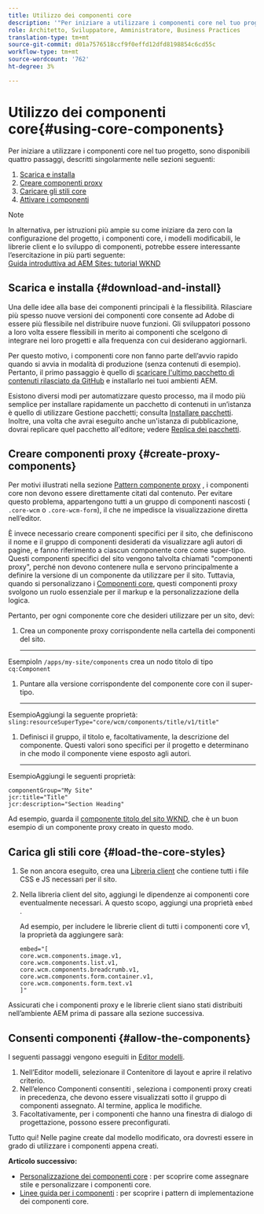 ```yaml
---
title: Utilizzo dei componenti core
description: '"Per iniziare a utilizzare i componenti core nel tuo progetto, segui tre passaggi: scarica e installa, crea componenti proxy, carica gli stili di base e consenti i componenti sui tuoi modelli."'
role: Architetto, Sviluppatore, Amministratore, Business Practices
translation-type: tm+mt
source-git-commit: d01a7576518ccf9f0effd12dfd8198854c6cd55c
workflow-type: tm+mt
source-wordcount: '762'
ht-degree: 3%

---
```



# Utilizzo dei componenti core{#using-core-components}

Per iniziare a utilizzare i componenti core nel tuo progetto, sono disponibili quattro passaggi, descritti singolarmente nelle sezioni seguenti:

1. [Scarica e installa](#download-and-install)
1. [Creare componenti proxy](#create-proxy-components)
1. [Caricare gli stili core](#load-the-core-styles)
1. [Attivare i componenti](#allow-the-components)

>[!NOTE]
>
>In alternativa, per istruzioni più ampie su come iniziare da zero con la configurazione del progetto, i componenti core, i modelli modificabili, le librerie client e lo sviluppo di componenti, potrebbe essere interessante l’esercitazione in più parti seguente:\
>[Guida introduttiva ad AEM Sites: tutorial WKND](https://docs.adobe.com/content/help/en/experience-manager-learn/getting-started-wknd-tutorial-develop/overview.html)

## Scarica e installa {#download-and-install}

Una delle idee alla base dei componenti principali è la flessibilità. Rilasciare più spesso nuove versioni dei componenti core consente ad Adobe di essere più flessibile nel distribuire nuove funzioni. Gli sviluppatori possono a loro volta essere flessibili in merito ai componenti che scelgono di integrare nei loro progetti e alla frequenza con cui desiderano aggiornarli.

Per questo motivo, i componenti core non fanno parte dell’avvio rapido quando si avvia in modalità di produzione (senza contenuti di esempio). Pertanto, il primo passaggio è quello di [scaricare l&#39;ultimo pacchetto di contenuti rilasciato da GitHub](https://github.com/adobe/aem-core-wcm-components/releases/latest) e installarlo nei tuoi ambienti AEM.

Esistono diversi modi per automatizzare questo processo, ma il modo più semplice per installare rapidamente un pacchetto di contenuti in un’istanza è quello di utilizzare Gestione pacchetti; consulta [Installare pacchetti](https://docs.adobe.com/content/help/en/experience-manager-65/administering/contentmanagement/package-manager.html#installing-packages). Inoltre, una volta che avrai eseguito anche un&#39;istanza di pubblicazione, dovrai replicare quel pacchetto all&#39;editore; vedere [Replica dei pacchetti](https://docs.adobe.com/content/help/en/experience-manager-65/administering/contentmanagement/package-manager.html#replicating-packages).

## Creare componenti proxy {#create-proxy-components}

Per motivi illustrati nella sezione [Pattern componente proxy](/help/developing/guidelines.md#proxy-component-pattern) , i componenti core non devono essere direttamente citati dal contenuto. Per evitare questo problema, appartengono tutti a un gruppo di componenti nascosti ( `.core-wcm` o `.core-wcm-form`), il che ne impedisce la visualizzazione diretta nell’editor.

È invece necessario creare componenti specifici per il sito, che definiscono il nome e il gruppo di componenti desiderati da visualizzare agli autori di pagine, e fanno riferimento a ciascun componente core come super-tipo. Questi componenti specifici del sito vengono talvolta chiamati &quot;componenti proxy&quot;, perché non devono contenere nulla e servono principalmente a definire la versione di un componente da utilizzare per il sito. Tuttavia, quando si personalizzano i [Componenti core](/help/developing/customizing.md), questi componenti proxy svolgono un ruolo essenziale per il markup e la personalizzazione della logica.

Pertanto, per ogni componente core che desideri utilizzare per un sito, devi:

1. Crea un componente proxy corrispondente nella cartella dei componenti del sito.

   ****
EsempioIn  `/apps/my-site/components` crea un nodo titolo di tipo  `cq:Component`

1. Puntare alla versione corrispondente del componente core con il super-tipo.

   ****
EsempioAggiungi la seguente proprietà:\
   `sling:resourceSuperType="core/wcm/components/title/v1/title"`

1. Definisci il gruppo, il titolo e, facoltativamente, la descrizione del componente. Questi valori sono specifici per il progetto e determinano in che modo il componente viene esposto agli autori.

   ****
EsempioAggiungi le seguenti proprietà:

   ```shell
   componentGroup="My Site"
   jcr:title="Title"  
   jcr:description="Section Heading"
   ```

Ad esempio, guarda il [componente titolo del sito WKND](https://github.com/adobe/aem-guides-wknd/blob/master/ui.apps/src/main/content/jcr_root/apps/wknd/components/title/.content.xml), che è un buon esempio di un componente proxy creato in questo modo.

## Carica gli stili core {#load-the-core-styles}

1. Se non ancora eseguito, crea una [Libreria client](https://experienceleague.adobe.com/docs/experience-manager-cloud-service/implementing/developing/full-stack/clientlibs.html) che contiene tutti i file CSS e JS necessari per il sito.
1. Nella libreria client del sito, aggiungi le dipendenze ai componenti core eventualmente necessari. A questo scopo, aggiungi una proprietà `embed` .

   Ad esempio, per includere le librerie client di tutti i componenti core v1, la proprietà da aggiungere sarà:

   ```shell
   embed="[  
   core.wcm.components.image.v1,  
   core.wcm.components.list.v1,  
   core.wcm.components.breadcrumb.v1,  
   core.wcm.components.form.container.v1,  
   core.wcm.components.form.text.v1  
   ]"
   ```

Assicurati che i componenti proxy e le librerie client siano stati distribuiti nell’ambiente AEM prima di passare alla sezione successiva.

## Consenti componenti {#allow-the-components}

I seguenti passaggi vengono eseguiti in [Editor modelli](https://docs.adobe.com/content/help/en/experience-manager-cloud-service/sites/authoring/features/templates.html).

1. Nell’Editor modelli, selezionare il Contenitore di layout e aprire il relativo criterio.
1. Nell’elenco Componenti consentiti , seleziona i componenti proxy creati in precedenza, che devono essere visualizzati sotto il gruppo di componenti assegnato. Al termine, applica le modifiche.
1. Facoltativamente, per i componenti che hanno una finestra di dialogo di progettazione, possono essere preconfigurati.

Tutto qui! Nelle pagine create dal modello modificato, ora dovresti essere in grado di utilizzare i componenti appena creati.

**Articolo successivo:**

* [Personalizzazione dei componenti core](/help/developing/customizing.md) : per scoprire come assegnare stile e personalizzare i componenti core.
* [Linee guida per i componenti](/help/developing/guidelines.md) : per scoprire i pattern di implementazione dei componenti core.
